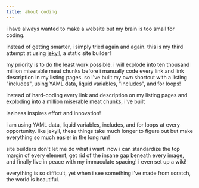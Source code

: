 ```yaml
---
title: about coding
---
```


i have always wanted to make a website but my brain is too small for coding.

instead of getting smarter, i simply tried again and again. this is my third attempt at using [jekyll](https://jekyllrb.com/), a static site builder!

my priority is to do the least work possible. i will explode into ten thousand million miserable meat chunks before i manually code every link and link description in my listing pages. so i've built my own shortcut with a listing "includes", using YAML data, liquid variables, "includes", and for loops!

instead of hard-coding every link and description on my listing pages and exploding into a million miserable meat chunks, i've built

laziness inspires effort and innovation!

i am using YAML data, liquid variables, includes, and for loops at every opportunity. like jekyll, these things take much longer to figure out but make everything so much easier in the long run!

site builders don't let me do what i want. now i can standardize the top margin of every element, get rid of the insane gap beneath every image, and finally live in peace with my immaculate spacing! i even set up a wiki!

everything is so difficult, yet when i see something i've made from scratch, the world is beautiful.
